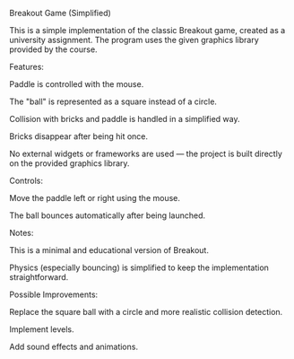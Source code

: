 Breakout Game (Simplified)

This is a simple implementation of the classic Breakout game, created as a university assignment.
The program uses the given graphics library provided by the course.

Features:

Paddle is controlled with the mouse.

The "ball" is represented as a square instead of a circle.

Collision with bricks and paddle is handled in a simplified way.

Bricks disappear after being hit once.

No external widgets or frameworks are used — the project is built directly on the provided graphics library.

Controls:

Move the paddle left or right using the mouse.

The ball bounces automatically after being launched.

Notes:

This is a minimal and educational version of Breakout.

Physics (especially bouncing) is simplified to keep the implementation straightforward.

Possible Improvements:

Replace the square ball with a circle and more realistic collision detection.

Implement levels.

Add sound effects and animations.
